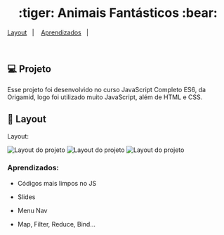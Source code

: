 <h1 align="center">
  :tiger: Animais Fantásticos :bear:
</h1>

<p align="center">

  <a href="#-layout">Layout</a>&nbsp;&nbsp;&nbsp;|&nbsp;&nbsp;&nbsp;
  <a href="#aprendizados">Aprendizados</a>&nbsp;&nbsp;&nbsp;|&nbsp;&nbsp;&nbsp;
 
</p>

<br>

## 💻 Projeto

Esse projeto foi desenvolvido no curso JavaScript Completo ES6, da Origamid, logo foi utilizado muito JavaScript, além de HTML e CSS.
## 🎨 Layout

Layout: 

![Layout do projeto]()
![Layout do projeto]()
![Layout do projeto]()


### Aprendizados:

- Códigos mais limpos no JS

- Slides

- Menu Nav

- Map, Filter, Reduce, Bind...

